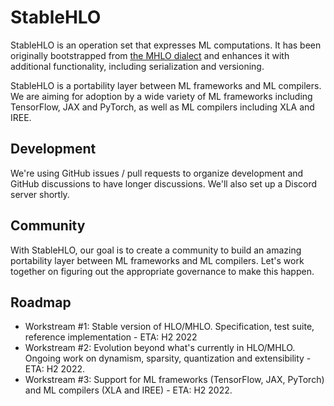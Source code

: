 # StableHLO

StableHLO is an operation set that expresses ML computations. It has been
originally bootstrapped from
[the MHLO dialect](https://github.com/tensorflow/mlir-hlo#meta-hlo-dialect-mhlo)
and enhances it with additional functionality, including serialization and
versioning.

StableHLO is a portability layer between ML frameworks and ML compilers.
We are aiming for adoption by a wide variety of ML frameworks including
TensorFlow, JAX and PyTorch, as well as ML compilers including XLA and IREE.

## Development

We're using GitHub issues / pull requests to organize development and
GitHub discussions to have longer discussions. We'll also set up a Discord
server shortly.

## Community

With StableHLO, our goal is to create a community to build an amazing
portability layer between ML frameworks and ML compilers. Let's work together
on figuring out the appropriate governance to make this happen.

## Roadmap

* Workstream #1: Stable version of HLO/MHLO.
  Specification, test suite, reference implementation - ETA: H2 2022
* Workstream #2: Evolution beyond what's currently in HLO/MHLO.
  Ongoing work on dynamism, sparsity, quantization and extensibility -
  ETA: H2 2022.
* Workstream #3: Support for ML frameworks (TensorFlow, JAX, PyTorch) and
  ML compilers (XLA and IREE) - ETA: H2 2022.

